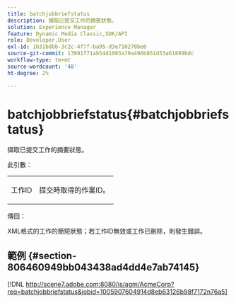 ```yaml
---
title: batchjobbriefstatus
description: 擷取已提交工作的摘要狀態。
solution: Experience Manager
feature: Dynamic Media Classic,SDK/API
role: Developer,User
exl-id: 1b31bdbb-3c2c-4f7f-ba95-d3e710270be0
source-git-commit: 13991f71ab54d1003a79a496b861d53a61899bdc
workflow-type: tm+mt
source-wordcount: '48'
ht-degree: 2%

---
```


# batchjobbriefstatus{#batchjobbriefstatus}

擷取已提交工作的摘要狀態。

此引數：

<table id="simpletable_86E581DBB352479CB4CB531434D91E83"> 
 <tr class="strow"> 
  <td class="stentry"> <p> <span class="codeph">工作ID </span> </p> </td> 
  <td class="stentry"> <p>提交時取得的作業ID。 </p> </td> 
 </tr> 
</table>

傳回：

XML格式的工作的簡短狀態；若工作ID無效或工作已刪除，則發生錯誤。

## 範例 {#section-806460949bb043438ad4dd4e7ab74145}

[!DNL http://scene7.adobe.com:8080/is/agm/AcmeCorp?req=batchjobbriefstatus&jobid=1005907604914d8eb63126b98f7172n76a5]
